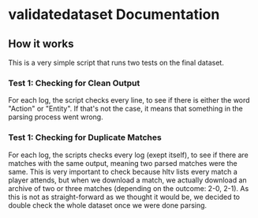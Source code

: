 # validatedataset Documentation

## How it works

This is a very simple script that runs two tests on the final dataset.

### Test 1: Checking for Clean Output

For each log, the script checks every line, to see if there is either the word "Action" or "Entity". If that's not the case, it means that something in the parsing process went wrong.

### Test 1: Checking for Duplicate Matches

For each log, the scripts checks every log (exept itself), to see if there are matches with the same output, meaning two parsed matches were the same. This is very important to check because hltv lists every match a player attends, but when we download a match, we actually download an archive of two or three matches (depending on the outcome: 2-0, 2-1).
As this is not as straight-forward as we thought it would be, we decided to double check the whole dataset once we were done parsing.
